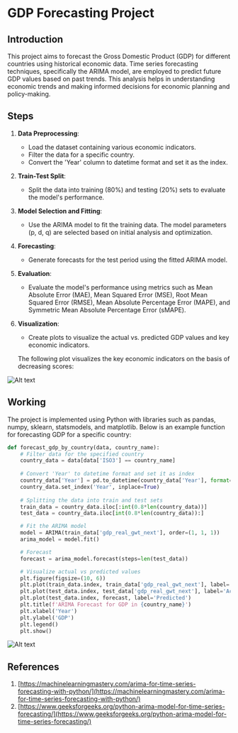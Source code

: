 # GDP Forecasting Project

## Introduction
This project aims to forecast the Gross Domestic Product (GDP) for different countries using historical economic data. Time series forecasting techniques, specifically the ARIMA model, are employed to predict future GDP values based on past trends. This analysis helps in understanding economic trends and making informed decisions for economic planning and policy-making.

## Steps
1. **Data Preprocessing**:
   - Load the dataset containing various economic indicators.
   - Filter the data for a specific country.
   - Convert the 'Year' column to datetime format and set it as the index.

2. **Train-Test Split**:
   - Split the data into training (80%) and testing (20%) sets to evaluate the model's performance.

3. **Model Selection and Fitting**:
   - Use the ARIMA model to fit the training data. The model parameters (p, d, q) are selected based on initial analysis and optimization.

4. **Forecasting**:
   - Generate forecasts for the test period using the fitted ARIMA model.

5. **Evaluation**:
   - Evaluate the model's performance using metrics such as Mean Absolute Error (MAE), Mean Squared Error (MSE), Root Mean Squared Error (RMSE), Mean Absolute Percentage Error (MAPE), and Symmetric Mean Absolute Percentage Error (sMAPE).

6. **Visualization**:
   - Create plots to visualize the actual vs. predicted GDP values and key economic indicators.

   The following plot visualizes the key economic indicators on the basis of decreasing scores:

![Alt text]("2.png")

## Working
The project is implemented using Python with libraries such as pandas, numpy, sklearn, statsmodels, and matplotlib. Below is an example function for forecasting GDP for a specific country:

```python
def forecast_gdp_by_country(data, country_name):
    # Filter data for the specified country
    country_data = data[data['ISO3'] == country_name]
    
    # Convert 'Year' to datetime format and set it as index
    country_data['Year'] = pd.to_datetime(country_data['Year'], format='%Y')
    country_data.set_index('Year', inplace=True)
    
    # Splitting the data into train and test sets
    train_data = country_data.iloc[:int(0.8*len(country_data))]
    test_data = country_data.iloc[int(0.8*len(country_data)):]

    # Fit the ARIMA model
    model = ARIMA(train_data['gdp_real_gwt_next'], order=(1, 1, 1))
    arima_model = model.fit()

    # Forecast
    forecast = arima_model.forecast(steps=len(test_data))

    # Visualize actual vs predicted values
    plt.figure(figsize=(10, 6))
    plt.plot(train_data.index, train_data['gdp_real_gwt_next'], label='Training Data')
    plt.plot(test_data.index, test_data['gdp_real_gwt_next'], label='Actual')
    plt.plot(test_data.index, forecast, label='Predicted')
    plt.title(f'ARIMA Forecast for GDP in {country_name}')
    plt.xlabel('Year')
    plt.ylabel('GDP')
    plt.legend()
    plt.show()
```

![Alt text]("1.png")

## References

1. [https://machinelearningmastery.com/arima-for-time-series-forecasting-with-python/](https://machinelearningmastery.com/arima-for-time-series-forecasting-with-python/)
2. [https://www.geeksforgeeks.org/python-arima-model-for-time-series-forecasting/](https://www.geeksforgeeks.org/python-arima-model-for-time-series-forecasting/)